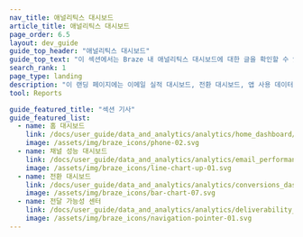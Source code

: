```yaml
---
nav_title: 애널리틱스 대시보드
article_title: 애널리틱스 대시보드
page_order: 6.5
layout: dev_guide
guide_top_header: "애널리틱스 대시보드"
guide_top_text: "이 섹션에서는 Braze 내 애널리틱스 대시보드에 대한 글을 확인할 수 있습니다."
search_rank: 1
page_type: landing
description: "이 랜딩 페이지에는 이메일 실적 대시보드, 전환 대시보드, 앱 사용 데이터 이해에 대한 게시물이 있습니다."
tool: Reports

guide_featured_title: "섹션 기사"
guide_featured_list:
  - name: 홈 대시보드
    link: /docs/user_guide/data_and_analytics/analytics/home_dashboard/
    image: /assets/img/braze_icons/phone-02.svg
  - name: 채널 성능 대시보드
    link: /docs/user_guide/data_and_analytics/analytics/email_performance_dashboard/
    image: /assets/img/braze_icons/line-chart-up-01.svg
  - name: 전환 대시보드
    link: /docs/user_guide/data_and_analytics/analytics/conversions_dashboard/
    image: /assets/img/braze_icons/bar-chart-07.svg
  - name: 전달 가능성 센터
    link: /docs/user_guide/data_and_analytics/analytics/deliverability_center/
    image: /assets/img/braze_icons/navigation-pointer-01.svg
---
```

<br><br>
